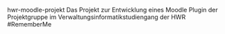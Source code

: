 

hwr-moodle-projekt Das Projekt zur Entwicklung eines Moodle Plugin der Projektgruppe im Verwaltungsinformatikstudiengang der HWR
#RememberMe
